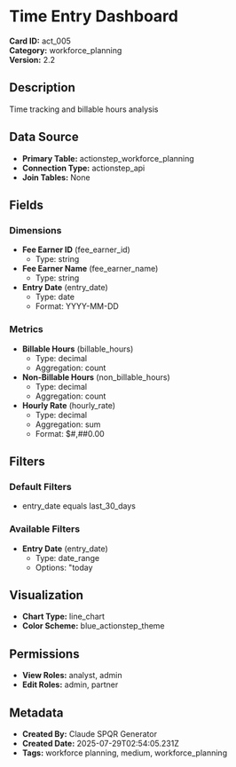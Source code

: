 # Time Entry Dashboard

**Card ID:** act_005  
**Category:** workforce_planning  
**Version:** 2.2  

## Description
Time tracking and billable hours analysis

## Data Source
- **Primary Table:** actionstep_workforce_planning
- **Connection Type:** actionstep_api
- **Join Tables:** None

## Fields

### Dimensions
- **Fee Earner ID** (fee_earner_id)
  - Type: string
- **Fee Earner Name** (fee_earner_name)
  - Type: string
- **Entry Date** (entry_date)
  - Type: date
  - Format: YYYY-MM-DD

### Metrics
- **Billable Hours** (billable_hours)
  - Type: decimal
  - Aggregation: count
- **Non-Billable Hours** (non_billable_hours)
  - Type: decimal
  - Aggregation: count
- **Hourly Rate** (hourly_rate)
  - Type: decimal
  - Aggregation: sum
  - Format: $#,##0.00

## Filters

### Default Filters
- entry_date equals last_30_days

### Available Filters
- **Entry Date** (entry_date)
  - Type: date_range
  - Options: "today

## Visualization
- **Chart Type:** line_chart
- **Color Scheme:** blue_actionstep_theme

## Permissions
- **View Roles:** analyst, admin
- **Edit Roles:** admin, partner

## Metadata
- **Created By:** Claude SPQR Generator
- **Created Date:** 2025-07-29T02:54:05.231Z
- **Tags:** workforce planning, medium, workforce_planning
